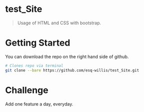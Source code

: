 # test_Site

> Usage of HTML and CSS with bootstrap.

# Getting Started

You can download the repo on the right hand side of github.

```bash
# Clones repo via terminal
git clone --bare https://github.com/esq-willis/test_Site.git

```

# Challenge

Add one feature a day, everyday.
